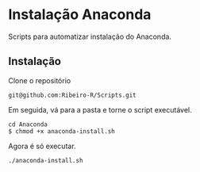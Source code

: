 # Instalação Anaconda

Scripts para automatizar instalação do Anaconda.

## Instalação

<p>
Clone o repositório

```
git@github.com:Ribeiro-R/Scripts.git
```

Em seguida, vá para a pasta e torne o script executável.

```
cd Anaconda
$ chmod +x anaconda-install.sh
```

Agora é só executar.

```
./anaconda-install.sh
```

</p>

